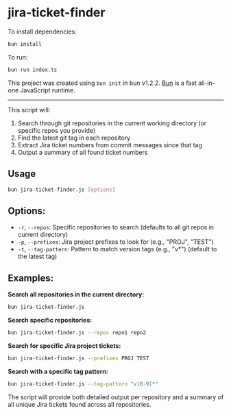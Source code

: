 # jira-ticket-finder

To install dependencies:

```bash
bun install
```

To run:

```bash
bun run index.ts
```

This project was created using `bun init` in bun v1.2.2. [Bun](https://bun.sh) is a fast all-in-one JavaScript runtime.

---

This script will:

1. Search through git repositories in the current working directory (or specific repos you provide)
1. Find the latest git tag in each repository
1. Extract Jira ticket numbers from commit messages since that tag
1. Output a summary of all found ticket numbers

## Usage

```bash
bun jira-ticket-finder.js [options]
```

## Options:

- `-r`, `--repos`: Specific repositories to search (defaults to all git repos in current directory)
- `-p`, `--prefixes`: Jira project prefixes to look for (e.g., "PROJ", "TEST")
- `-t`, `--tag-pattern`: Pattern to match version tags (e.g., "v\*") (default to the latest tag)

## Examples:

**Search all repositories in the current directory:**

```bash
bun jira-ticket-finder.js
```

**Search specific repositories:**

```bash
bun jira-ticket-finder.js --repos repo1 repo2
```

**Search for specific Jira project tickets:**

```bash
bun jira-ticket-finder.js --prefixes PROJ TEST
```

**Search with a specific tag pattern:**

```bash
bun jira-ticket-finder.js --tag-pattern "v[0-9]*"
```

The script will provide both detailed output per repository and a summary of all unique Jira tickets found across all repositories.

